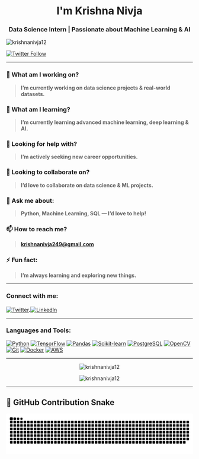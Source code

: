 <h1 align="center">I'm Krishna Nivja</h1>
<h3 align="center">Data Science Intern | Passionate about Machine Learning & AI</h3>

<p align="left"> 
  <img src="https://komarev.com/ghpvc/?username=krishnanivja12&label=Profile%20views&color=0e75b6&style=flat" alt="krishnanivja12" />
</p>

<p align="left">
  <a href="https://twitter.com/nivja13838" target="_blank">
    <img src="https://img.shields.io/twitter/follow/nivja13838?logo=twitter&color=1DA1F2&style=for-the-badge" alt="Twitter Follow" />
  </a>
</p>

---

### 🔭 What am I working on?
> **I’m currently working on data science projects & real-world datasets.**

### 🌱 What am I learning?
> **I’m currently learning advanced machine learning, deep learning & AI.**

### 🤝 Looking for help with?
> **I’m actively seeking new career opportunities.**

### 👯 Looking to collaborate on?
> **I’d love to collaborate on data science & ML projects.**

### 💬 Ask me about:
> **Python, Machine Learning, SQL — I’d love to help!**

### 📫 How to reach me?
> **krishnanivja249@gmail.com**

### ⚡ Fun fact:
> **I’m always learning and exploring new things.**

---

<h3 align="left">Connect with me:</h3>
<p align="left">
  <a href="https://twitter.com/nivja13838" target="_blank">
    <img align="center" src="https://img.icons8.com/color/48/twitter.png" alt="Twitter" height="40" width="40" />
  </a>
  <a href="https://www.linkedin.com/in/me/" target="_blank">
    <img align="center" src="https://img.icons8.com/color/48/linkedin.png" alt="LinkedIn" height="40" width="40" />
  </a>
</p>

---

<h3 align="left">Languages and Tools:</h3>
<p align="left">
  <a href="https://www.python.org" target="_blank"><img src="https://img.icons8.com/color/48/python.png" alt="Python" width="48" height="48"/></a>
  <a href="https://www.tensorflow.org" target="_blank"><img src="https://img.icons8.com/color/48/tensorflow.png" alt="TensorFlow" width="48" height="48"/></a>
  <a href="https://pandas.pydata.org/" target="_blank"><img src="https://img.icons8.com/color/48/pandas.png" alt="Pandas" width="48" height="48"/></a>
  <a href="https://scikit-learn.org/" target="_blank"><img src="https://img.icons8.com/color/48/scikit-learn.png" alt="Scikit-learn" width="48" height="48"/></a>
  <a href="https://www.postgresql.org/" target="_blank"><img src="https://img.icons8.com/color/48/postgreesql.png" alt="PostgreSQL" width="48" height="48"/></a>
  <a href="https://opencv.org/" target="_blank"><img src="https://img.icons8.com/color/48/opencv.png" alt="OpenCV" width="48" height="48"/></a>
  <a href="https://git-scm.com/" target="_blank"><img src="https://img.icons8.com/color/48/git.png" alt="Git" width="48" height="48"/></a>
  <a href="https://www.docker.com/" target="_blank"><img src="https://img.icons8.com/color/48/docker.png" alt="Docker" width="48" height="48"/></a>
  <a href="https://aws.amazon.com/" target="_blank"><img src="https://img.icons8.com/color/48/amazon-web-services.png" alt="AWS" width="48" height="48"/></a>
</p>

---

<p align="center"><img src="https://github-readme-stats.vercel.app/api/top-langs?username=krishnanivja12&show_icons=true&locale=en&layout=compact" alt="krishnanivja12" /></p>

<p align="center"><img src="https://github-readme-streak-stats.herokuapp.com/?user=krishnanivja12" alt="krishnanivja12" /></p>

---

## 🐍 GitHub Contribution Snake

<p align="center">
  <img alt="Snake animation" src="https://github.com/Krishnanivja12/Krishnanivja12/raw/output/snake.svg" />
</p>
